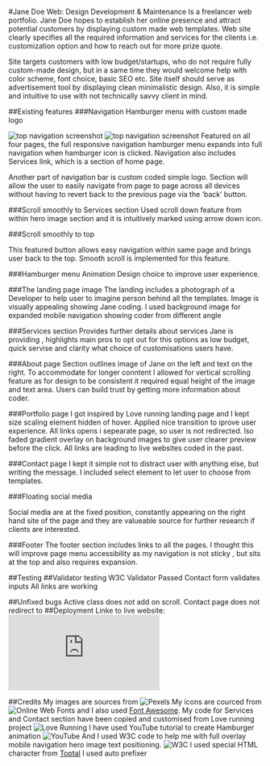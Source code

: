 #Jane Doe Web: Design Development & Maintenance 
 Is a freelancer web portfolio. Jane Doe hopes to establish her online presence and attract potential customers by displaying custom made web templates. Web site clearly specifies all the required information and services for the clients i.e. customization option and how to reach out for more prize quote. 

Site targets customers with low budget/startups, who do not require fully custom-made design, but in a same time they would welcome help with color scheme, font choice, basic SEO etc. Site itself should serve as advertisement tool by displaying clean minimalistic design. Also, it is simple and intuitive to use with not technically savvy client in mind.

##Existing features
###Navigation Hamburger menu with custom made logo

![top navigation screenshot](http://url/to/img.png)
![top navigation screenshot](http://url/to/img.png)
Featured on all four pages, the full responsive navigation hamburger menu expands into full navigation when hamburger icon is clicked. Navigation also includes Services link, which is a section of home page.  

Another part of navigation bar is custom coded simple logo.  Section will allow the user to easily navigate from page to page across all devices without having to revert back to the previous page via the ‘back’ button. 

###Scroll smoothly to Services section
Used scroll down feature from within hero image section and it is intuitively marked using arrow down icon.   

###Scroll smoothly to top 
 
This featured button allows easy navigation within same page and brings user back to the top. Smooth scroll is implemented for this feature.

###Hamburger  menu Animation 
Design choice to improve user experience.

###The landing page image 
The landing includes a photograph of a Developer to help user to imagine person behind all the templates. Image is visually appealing showing Jane coding. I used background image for expanded mobile navigation showing coder from different angle 

###Services section
Provides further details about services Jane is providing , highlights main pros to opt out for this options as low budget, quick servise and clarity what choice of customisations users have.

###About page 
Section outlines image of Jane on the left and text on the right. To accommodate for longer conntent I allowed for vertical scrolling feature as for design to be consistent it required equal height of the image and text area. Users can build trust by getting more information about coder.

###Portfolio page 
I got inspired by Love running landing page and I kept size scaling element hidden of hover. Applied nice transition to iprove user experience. All links opens i sepearate page, so user is not redirected.
lso faded gradient overlay on  background images to give user clearer preview  before the click. All links are leading to live websites coded in the past.
 

###Contact page 
I kept it simple not to distract user with anything else, but writing the message.  I included select element to let user to choose from templates. 

###Floating social media 

Social media are at the fixed position, constantly appearing  on the right hand site of the page and they are valueable source for further research if clients are interested.

###Footer 
The footer section includes links to all the pages. I thought this will improve page menu accessibility as my navigation is not sticky , but sits at the top and also requires expansion.  

##Testing
##Validator testing
W3C Validator Passed
Contact form validates inputs
All links are working


##Unfixed bugs
Active class does not add on scroll.
Contact page does not redirect to 
##Deployment
Linke to live website: ![Jane Doe Web:Development Design Maintenance](https://milenacode.github.io/JaneDoe_WebDeveloper/index.html)

##Credits
My images are sources from ![Pexels](https://www.pexels.com)
My icons are courced from ![Online Web Fonts]( https://www.onlinewebfonts.com/icon/search?q=web+design) and I also used [Font Awesome]( https://fontawesome.com/).
My code for Services and Contact section have been copied  and customised from Love running project ![Love Running](https://github.com/Code-Institute-Solutions/love-running-2.0-sourcecode)
I have used YouTube tutorial to create Hamburger animation ![YouTube](https://www.youtube.com/watch?v=dIyVTjJAkLw&ab_channel=codeSTACKr)
And I used W3C code to help me with full overlay mobile navigation hero image text positioning. ![W3C](https://www.w3schools.com/howto/howto_js_fullscreen_overlay.asp) 
I used special HTML character from [Toptal](https://www.toptal.com/designers/htmlarrows/symbols/)
I used auto prefixer 


 

 